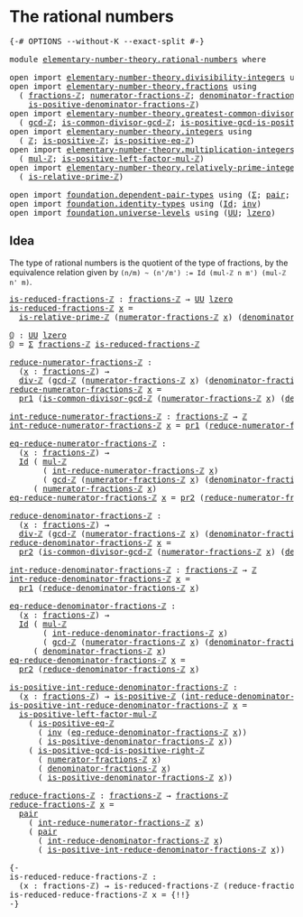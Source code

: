 # The rational numbers

<pre class="Agda"><a id="33" class="Symbol">{-#</a> <a id="37" class="Keyword">OPTIONS</a> <a id="45" class="Pragma">--without-K</a> <a id="57" class="Pragma">--exact-split</a> <a id="71" class="Symbol">#-}</a>

<a id="76" class="Keyword">module</a> <a id="83" href="elementary-number-theory.rational-numbers.html" class="Module">elementary-number-theory.rational-numbers</a> <a id="125" class="Keyword">where</a>

<a id="132" class="Keyword">open</a> <a id="137" class="Keyword">import</a> <a id="144" href="elementary-number-theory.divisibility-integers.html" class="Module">elementary-number-theory.divisibility-integers</a> <a id="191" class="Keyword">using</a> <a id="197" class="Symbol">(</a><a id="198" href="elementary-number-theory.divisibility-integers.html#2180" class="Function">div-ℤ</a><a id="203" class="Symbol">)</a>
<a id="205" class="Keyword">open</a> <a id="210" class="Keyword">import</a> <a id="217" href="elementary-number-theory.fractions.html" class="Module">elementary-number-theory.fractions</a> <a id="252" class="Keyword">using</a>
  <a id="260" class="Symbol">(</a> <a id="262" href="elementary-number-theory.fractions.html#1041" class="Function">fractions-ℤ</a><a id="273" class="Symbol">;</a> <a id="275" href="elementary-number-theory.fractions.html#1094" class="Function">numerator-fractions-ℤ</a><a id="296" class="Symbol">;</a> <a id="298" href="elementary-number-theory.fractions.html#1271" class="Function">denominator-fractions-ℤ</a><a id="321" class="Symbol">;</a>
    <a id="327" href="elementary-number-theory.fractions.html#1383" class="Function">is-positive-denominator-fractions-ℤ</a><a id="362" class="Symbol">)</a>
<a id="364" class="Keyword">open</a> <a id="369" class="Keyword">import</a> <a id="376" href="elementary-number-theory.greatest-common-divisor-integers.html" class="Module">elementary-number-theory.greatest-common-divisor-integers</a> <a id="434" class="Keyword">using</a>
  <a id="442" class="Symbol">(</a> <a id="444" href="elementary-number-theory.greatest-common-divisor-integers.html#4655" class="Function">gcd-ℤ</a><a id="449" class="Symbol">;</a> <a id="451" href="elementary-number-theory.greatest-common-divisor-integers.html#6036" class="Function">is-common-divisor-gcd-ℤ</a><a id="474" class="Symbol">;</a> <a id="476" href="elementary-number-theory.greatest-common-divisor-integers.html#6798" class="Function">is-positive-gcd-is-positive-right-ℤ</a><a id="511" class="Symbol">)</a>
<a id="513" class="Keyword">open</a> <a id="518" class="Keyword">import</a> <a id="525" href="elementary-number-theory.integers.html" class="Module">elementary-number-theory.integers</a> <a id="559" class="Keyword">using</a>
  <a id="567" class="Symbol">(</a> <a id="569" href="elementary-number-theory.integers.html#1867" class="Function">ℤ</a><a id="570" class="Symbol">;</a> <a id="572" href="elementary-number-theory.integers.html#7400" class="Function">is-positive-ℤ</a><a id="585" class="Symbol">;</a> <a id="587" href="elementary-number-theory.integers.html#7828" class="Function">is-positive-eq-ℤ</a><a id="603" class="Symbol">)</a>
<a id="605" class="Keyword">open</a> <a id="610" class="Keyword">import</a> <a id="617" href="elementary-number-theory.multiplication-integers.html" class="Module">elementary-number-theory.multiplication-integers</a> <a id="666" class="Keyword">using</a>
  <a id="674" class="Symbol">(</a> <a id="676" href="elementary-number-theory.multiplication-integers.html#2216" class="Function">mul-ℤ</a><a id="681" class="Symbol">;</a> <a id="683" href="elementary-number-theory.multiplication-integers.html#19019" class="Function">is-positive-left-factor-mul-ℤ</a><a id="712" class="Symbol">)</a>
<a id="714" class="Keyword">open</a> <a id="719" class="Keyword">import</a> <a id="726" href="elementary-number-theory.relatively-prime-integers.html" class="Module">elementary-number-theory.relatively-prime-integers</a> <a id="777" class="Keyword">using</a>
  <a id="785" class="Symbol">(</a> <a id="787" href="elementary-number-theory.relatively-prime-integers.html#479" class="Function">is-relative-prime-ℤ</a><a id="806" class="Symbol">)</a>

<a id="809" class="Keyword">open</a> <a id="814" class="Keyword">import</a> <a id="821" href="foundation.dependent-pair-types.html" class="Module">foundation.dependent-pair-types</a> <a id="853" class="Keyword">using</a> <a id="859" class="Symbol">(</a><a id="860" href="foundation-core.dependent-pair-types.html#502" class="Record">Σ</a><a id="861" class="Symbol">;</a> <a id="863" href="foundation-core.dependent-pair-types.html#575" class="InductiveConstructor">pair</a><a id="867" class="Symbol">;</a> <a id="869" href="foundation-core.dependent-pair-types.html#592" class="Field">pr1</a><a id="872" class="Symbol">;</a> <a id="874" href="foundation-core.dependent-pair-types.html#604" class="Field">pr2</a><a id="877" class="Symbol">)</a>
<a id="879" class="Keyword">open</a> <a id="884" class="Keyword">import</a> <a id="891" href="foundation.identity-types.html" class="Module">foundation.identity-types</a> <a id="917" class="Keyword">using</a> <a id="923" class="Symbol">(</a><a id="924" href="foundation-core.identity-types.html#1754" class="Datatype">Id</a><a id="926" class="Symbol">;</a> <a id="928" href="foundation-core.identity-types.html#2716" class="Function">inv</a><a id="931" class="Symbol">)</a>
<a id="933" class="Keyword">open</a> <a id="938" class="Keyword">import</a> <a id="945" href="foundation.universe-levels.html" class="Module">foundation.universe-levels</a> <a id="972" class="Keyword">using</a> <a id="978" class="Symbol">(</a><a id="979" href="foundation-core.universe-levels.html#222" class="Primitive">UU</a><a id="981" class="Symbol">;</a> <a id="983" href="Agda.Primitive.html#764" class="Primitive">lzero</a><a id="988" class="Symbol">)</a>
</pre>
## Idea

The type of rational numbers is the quotient of the type of fractions, by the equivalence relation given by `(n/m) ~ (n'/m') := Id (mul-ℤ n m') (mul-ℤ n' m)`.

<pre class="Agda"><a id="is-reduced-fractions-ℤ"></a><a id="1172" href="elementary-number-theory.rational-numbers.html#1172" class="Function">is-reduced-fractions-ℤ</a> <a id="1195" class="Symbol">:</a> <a id="1197" href="elementary-number-theory.fractions.html#1041" class="Function">fractions-ℤ</a> <a id="1209" class="Symbol">→</a> <a id="1211" href="foundation-core.universe-levels.html#222" class="Primitive">UU</a> <a id="1214" href="Agda.Primitive.html#764" class="Primitive">lzero</a>
<a id="1220" href="elementary-number-theory.rational-numbers.html#1172" class="Function">is-reduced-fractions-ℤ</a> <a id="1243" href="elementary-number-theory.rational-numbers.html#1243" class="Bound">x</a> <a id="1245" class="Symbol">=</a>
  <a id="1249" href="elementary-number-theory.relatively-prime-integers.html#479" class="Function">is-relative-prime-ℤ</a> <a id="1269" class="Symbol">(</a><a id="1270" href="elementary-number-theory.fractions.html#1094" class="Function">numerator-fractions-ℤ</a> <a id="1292" href="elementary-number-theory.rational-numbers.html#1243" class="Bound">x</a><a id="1293" class="Symbol">)</a> <a id="1295" class="Symbol">(</a><a id="1296" href="elementary-number-theory.fractions.html#1271" class="Function">denominator-fractions-ℤ</a> <a id="1320" href="elementary-number-theory.rational-numbers.html#1243" class="Bound">x</a><a id="1321" class="Symbol">)</a>

<a id="ℚ"></a><a id="1324" href="elementary-number-theory.rational-numbers.html#1324" class="Function">ℚ</a> <a id="1326" class="Symbol">:</a> <a id="1328" href="foundation-core.universe-levels.html#222" class="Primitive">UU</a> <a id="1331" href="Agda.Primitive.html#764" class="Primitive">lzero</a>
<a id="1337" href="elementary-number-theory.rational-numbers.html#1324" class="Function">ℚ</a> <a id="1339" class="Symbol">=</a> <a id="1341" href="foundation-core.dependent-pair-types.html#502" class="Record">Σ</a> <a id="1343" href="elementary-number-theory.fractions.html#1041" class="Function">fractions-ℤ</a> <a id="1355" href="elementary-number-theory.rational-numbers.html#1172" class="Function">is-reduced-fractions-ℤ</a>

<a id="reduce-numerator-fractions-ℤ"></a><a id="1379" href="elementary-number-theory.rational-numbers.html#1379" class="Function">reduce-numerator-fractions-ℤ</a> <a id="1408" class="Symbol">:</a>
  <a id="1412" class="Symbol">(</a><a id="1413" href="elementary-number-theory.rational-numbers.html#1413" class="Bound">x</a> <a id="1415" class="Symbol">:</a> <a id="1417" href="elementary-number-theory.fractions.html#1041" class="Function">fractions-ℤ</a><a id="1428" class="Symbol">)</a> <a id="1430" class="Symbol">→</a>
  <a id="1434" href="elementary-number-theory.divisibility-integers.html#2180" class="Function">div-ℤ</a> <a id="1440" class="Symbol">(</a><a id="1441" href="elementary-number-theory.greatest-common-divisor-integers.html#4655" class="Function">gcd-ℤ</a> <a id="1447" class="Symbol">(</a><a id="1448" href="elementary-number-theory.fractions.html#1094" class="Function">numerator-fractions-ℤ</a> <a id="1470" href="elementary-number-theory.rational-numbers.html#1413" class="Bound">x</a><a id="1471" class="Symbol">)</a> <a id="1473" class="Symbol">(</a><a id="1474" href="elementary-number-theory.fractions.html#1271" class="Function">denominator-fractions-ℤ</a> <a id="1498" href="elementary-number-theory.rational-numbers.html#1413" class="Bound">x</a><a id="1499" class="Symbol">))</a> <a id="1502" class="Symbol">(</a><a id="1503" href="elementary-number-theory.fractions.html#1094" class="Function">numerator-fractions-ℤ</a> <a id="1525" href="elementary-number-theory.rational-numbers.html#1413" class="Bound">x</a><a id="1526" class="Symbol">)</a>
<a id="1528" href="elementary-number-theory.rational-numbers.html#1379" class="Function">reduce-numerator-fractions-ℤ</a> <a id="1557" href="elementary-number-theory.rational-numbers.html#1557" class="Bound">x</a> <a id="1559" class="Symbol">=</a>
  <a id="1563" href="foundation-core.dependent-pair-types.html#592" class="Field">pr1</a> <a id="1567" class="Symbol">(</a><a id="1568" href="elementary-number-theory.greatest-common-divisor-integers.html#6036" class="Function">is-common-divisor-gcd-ℤ</a> <a id="1592" class="Symbol">(</a><a id="1593" href="elementary-number-theory.fractions.html#1094" class="Function">numerator-fractions-ℤ</a> <a id="1615" href="elementary-number-theory.rational-numbers.html#1557" class="Bound">x</a><a id="1616" class="Symbol">)</a> <a id="1618" class="Symbol">(</a><a id="1619" href="elementary-number-theory.fractions.html#1271" class="Function">denominator-fractions-ℤ</a> <a id="1643" href="elementary-number-theory.rational-numbers.html#1557" class="Bound">x</a><a id="1644" class="Symbol">))</a>

<a id="int-reduce-numerator-fractions-ℤ"></a><a id="1648" href="elementary-number-theory.rational-numbers.html#1648" class="Function">int-reduce-numerator-fractions-ℤ</a> <a id="1681" class="Symbol">:</a> <a id="1683" href="elementary-number-theory.fractions.html#1041" class="Function">fractions-ℤ</a> <a id="1695" class="Symbol">→</a> <a id="1697" href="elementary-number-theory.integers.html#1867" class="Function">ℤ</a>
<a id="1699" href="elementary-number-theory.rational-numbers.html#1648" class="Function">int-reduce-numerator-fractions-ℤ</a> <a id="1732" href="elementary-number-theory.rational-numbers.html#1732" class="Bound">x</a> <a id="1734" class="Symbol">=</a> <a id="1736" href="foundation-core.dependent-pair-types.html#592" class="Field">pr1</a> <a id="1740" class="Symbol">(</a><a id="1741" href="elementary-number-theory.rational-numbers.html#1379" class="Function">reduce-numerator-fractions-ℤ</a> <a id="1770" href="elementary-number-theory.rational-numbers.html#1732" class="Bound">x</a><a id="1771" class="Symbol">)</a>

<a id="eq-reduce-numerator-fractions-ℤ"></a><a id="1774" href="elementary-number-theory.rational-numbers.html#1774" class="Function">eq-reduce-numerator-fractions-ℤ</a> <a id="1806" class="Symbol">:</a>
  <a id="1810" class="Symbol">(</a><a id="1811" href="elementary-number-theory.rational-numbers.html#1811" class="Bound">x</a> <a id="1813" class="Symbol">:</a> <a id="1815" href="elementary-number-theory.fractions.html#1041" class="Function">fractions-ℤ</a><a id="1826" class="Symbol">)</a> <a id="1828" class="Symbol">→</a>
  <a id="1832" href="foundation-core.identity-types.html#1754" class="Datatype">Id</a> <a id="1835" class="Symbol">(</a> <a id="1837" href="elementary-number-theory.multiplication-integers.html#2216" class="Function">mul-ℤ</a>
       <a id="1850" class="Symbol">(</a> <a id="1852" href="elementary-number-theory.rational-numbers.html#1648" class="Function">int-reduce-numerator-fractions-ℤ</a> <a id="1885" href="elementary-number-theory.rational-numbers.html#1811" class="Bound">x</a><a id="1886" class="Symbol">)</a>
       <a id="1895" class="Symbol">(</a> <a id="1897" href="elementary-number-theory.greatest-common-divisor-integers.html#4655" class="Function">gcd-ℤ</a> <a id="1903" class="Symbol">(</a><a id="1904" href="elementary-number-theory.fractions.html#1094" class="Function">numerator-fractions-ℤ</a> <a id="1926" href="elementary-number-theory.rational-numbers.html#1811" class="Bound">x</a><a id="1927" class="Symbol">)</a> <a id="1929" class="Symbol">(</a><a id="1930" href="elementary-number-theory.fractions.html#1271" class="Function">denominator-fractions-ℤ</a> <a id="1954" href="elementary-number-theory.rational-numbers.html#1811" class="Bound">x</a><a id="1955" class="Symbol">)))</a>
     <a id="1964" class="Symbol">(</a> <a id="1966" href="elementary-number-theory.fractions.html#1094" class="Function">numerator-fractions-ℤ</a> <a id="1988" href="elementary-number-theory.rational-numbers.html#1811" class="Bound">x</a><a id="1989" class="Symbol">)</a>
<a id="1991" href="elementary-number-theory.rational-numbers.html#1774" class="Function">eq-reduce-numerator-fractions-ℤ</a> <a id="2023" href="elementary-number-theory.rational-numbers.html#2023" class="Bound">x</a> <a id="2025" class="Symbol">=</a> <a id="2027" href="foundation-core.dependent-pair-types.html#604" class="Field">pr2</a> <a id="2031" class="Symbol">(</a><a id="2032" href="elementary-number-theory.rational-numbers.html#1379" class="Function">reduce-numerator-fractions-ℤ</a> <a id="2061" href="elementary-number-theory.rational-numbers.html#2023" class="Bound">x</a><a id="2062" class="Symbol">)</a>

<a id="reduce-denominator-fractions-ℤ"></a><a id="2065" href="elementary-number-theory.rational-numbers.html#2065" class="Function">reduce-denominator-fractions-ℤ</a> <a id="2096" class="Symbol">:</a>
  <a id="2100" class="Symbol">(</a><a id="2101" href="elementary-number-theory.rational-numbers.html#2101" class="Bound">x</a> <a id="2103" class="Symbol">:</a> <a id="2105" href="elementary-number-theory.fractions.html#1041" class="Function">fractions-ℤ</a><a id="2116" class="Symbol">)</a> <a id="2118" class="Symbol">→</a>
  <a id="2122" href="elementary-number-theory.divisibility-integers.html#2180" class="Function">div-ℤ</a> <a id="2128" class="Symbol">(</a><a id="2129" href="elementary-number-theory.greatest-common-divisor-integers.html#4655" class="Function">gcd-ℤ</a> <a id="2135" class="Symbol">(</a><a id="2136" href="elementary-number-theory.fractions.html#1094" class="Function">numerator-fractions-ℤ</a> <a id="2158" href="elementary-number-theory.rational-numbers.html#2101" class="Bound">x</a><a id="2159" class="Symbol">)</a> <a id="2161" class="Symbol">(</a><a id="2162" href="elementary-number-theory.fractions.html#1271" class="Function">denominator-fractions-ℤ</a> <a id="2186" href="elementary-number-theory.rational-numbers.html#2101" class="Bound">x</a><a id="2187" class="Symbol">))</a> <a id="2190" class="Symbol">(</a><a id="2191" href="elementary-number-theory.fractions.html#1271" class="Function">denominator-fractions-ℤ</a> <a id="2215" href="elementary-number-theory.rational-numbers.html#2101" class="Bound">x</a><a id="2216" class="Symbol">)</a>
<a id="2218" href="elementary-number-theory.rational-numbers.html#2065" class="Function">reduce-denominator-fractions-ℤ</a> <a id="2249" href="elementary-number-theory.rational-numbers.html#2249" class="Bound">x</a> <a id="2251" class="Symbol">=</a>
  <a id="2255" href="foundation-core.dependent-pair-types.html#604" class="Field">pr2</a> <a id="2259" class="Symbol">(</a><a id="2260" href="elementary-number-theory.greatest-common-divisor-integers.html#6036" class="Function">is-common-divisor-gcd-ℤ</a> <a id="2284" class="Symbol">(</a><a id="2285" href="elementary-number-theory.fractions.html#1094" class="Function">numerator-fractions-ℤ</a> <a id="2307" href="elementary-number-theory.rational-numbers.html#2249" class="Bound">x</a><a id="2308" class="Symbol">)</a> <a id="2310" class="Symbol">(</a><a id="2311" href="elementary-number-theory.fractions.html#1271" class="Function">denominator-fractions-ℤ</a> <a id="2335" href="elementary-number-theory.rational-numbers.html#2249" class="Bound">x</a><a id="2336" class="Symbol">))</a>

<a id="int-reduce-denominator-fractions-ℤ"></a><a id="2340" href="elementary-number-theory.rational-numbers.html#2340" class="Function">int-reduce-denominator-fractions-ℤ</a> <a id="2375" class="Symbol">:</a> <a id="2377" href="elementary-number-theory.fractions.html#1041" class="Function">fractions-ℤ</a> <a id="2389" class="Symbol">→</a> <a id="2391" href="elementary-number-theory.integers.html#1867" class="Function">ℤ</a>
<a id="2393" href="elementary-number-theory.rational-numbers.html#2340" class="Function">int-reduce-denominator-fractions-ℤ</a> <a id="2428" href="elementary-number-theory.rational-numbers.html#2428" class="Bound">x</a> <a id="2430" class="Symbol">=</a>
  <a id="2434" href="foundation-core.dependent-pair-types.html#592" class="Field">pr1</a> <a id="2438" class="Symbol">(</a><a id="2439" href="elementary-number-theory.rational-numbers.html#2065" class="Function">reduce-denominator-fractions-ℤ</a> <a id="2470" href="elementary-number-theory.rational-numbers.html#2428" class="Bound">x</a><a id="2471" class="Symbol">)</a>

<a id="eq-reduce-denominator-fractions-ℤ"></a><a id="2474" href="elementary-number-theory.rational-numbers.html#2474" class="Function">eq-reduce-denominator-fractions-ℤ</a> <a id="2508" class="Symbol">:</a>
  <a id="2512" class="Symbol">(</a><a id="2513" href="elementary-number-theory.rational-numbers.html#2513" class="Bound">x</a> <a id="2515" class="Symbol">:</a> <a id="2517" href="elementary-number-theory.fractions.html#1041" class="Function">fractions-ℤ</a><a id="2528" class="Symbol">)</a> <a id="2530" class="Symbol">→</a>
  <a id="2534" href="foundation-core.identity-types.html#1754" class="Datatype">Id</a> <a id="2537" class="Symbol">(</a> <a id="2539" href="elementary-number-theory.multiplication-integers.html#2216" class="Function">mul-ℤ</a>
       <a id="2552" class="Symbol">(</a> <a id="2554" href="elementary-number-theory.rational-numbers.html#2340" class="Function">int-reduce-denominator-fractions-ℤ</a> <a id="2589" href="elementary-number-theory.rational-numbers.html#2513" class="Bound">x</a><a id="2590" class="Symbol">)</a>
       <a id="2599" class="Symbol">(</a> <a id="2601" href="elementary-number-theory.greatest-common-divisor-integers.html#4655" class="Function">gcd-ℤ</a> <a id="2607" class="Symbol">(</a><a id="2608" href="elementary-number-theory.fractions.html#1094" class="Function">numerator-fractions-ℤ</a> <a id="2630" href="elementary-number-theory.rational-numbers.html#2513" class="Bound">x</a><a id="2631" class="Symbol">)</a> <a id="2633" class="Symbol">(</a><a id="2634" href="elementary-number-theory.fractions.html#1271" class="Function">denominator-fractions-ℤ</a> <a id="2658" href="elementary-number-theory.rational-numbers.html#2513" class="Bound">x</a><a id="2659" class="Symbol">)))</a>
     <a id="2668" class="Symbol">(</a> <a id="2670" href="elementary-number-theory.fractions.html#1271" class="Function">denominator-fractions-ℤ</a> <a id="2694" href="elementary-number-theory.rational-numbers.html#2513" class="Bound">x</a><a id="2695" class="Symbol">)</a>
<a id="2697" href="elementary-number-theory.rational-numbers.html#2474" class="Function">eq-reduce-denominator-fractions-ℤ</a> <a id="2731" href="elementary-number-theory.rational-numbers.html#2731" class="Bound">x</a> <a id="2733" class="Symbol">=</a>
  <a id="2737" href="foundation-core.dependent-pair-types.html#604" class="Field">pr2</a> <a id="2741" class="Symbol">(</a><a id="2742" href="elementary-number-theory.rational-numbers.html#2065" class="Function">reduce-denominator-fractions-ℤ</a> <a id="2773" href="elementary-number-theory.rational-numbers.html#2731" class="Bound">x</a><a id="2774" class="Symbol">)</a>

<a id="is-positive-int-reduce-denominator-fractions-ℤ"></a><a id="2777" href="elementary-number-theory.rational-numbers.html#2777" class="Function">is-positive-int-reduce-denominator-fractions-ℤ</a> <a id="2824" class="Symbol">:</a>
  <a id="2828" class="Symbol">(</a><a id="2829" href="elementary-number-theory.rational-numbers.html#2829" class="Bound">x</a> <a id="2831" class="Symbol">:</a> <a id="2833" href="elementary-number-theory.fractions.html#1041" class="Function">fractions-ℤ</a><a id="2844" class="Symbol">)</a> <a id="2846" class="Symbol">→</a> <a id="2848" href="elementary-number-theory.integers.html#7400" class="Function">is-positive-ℤ</a> <a id="2862" class="Symbol">(</a><a id="2863" href="elementary-number-theory.rational-numbers.html#2340" class="Function">int-reduce-denominator-fractions-ℤ</a> <a id="2898" href="elementary-number-theory.rational-numbers.html#2829" class="Bound">x</a><a id="2899" class="Symbol">)</a>
<a id="2901" href="elementary-number-theory.rational-numbers.html#2777" class="Function">is-positive-int-reduce-denominator-fractions-ℤ</a> <a id="2948" href="elementary-number-theory.rational-numbers.html#2948" class="Bound">x</a> <a id="2950" class="Symbol">=</a>
  <a id="2954" href="elementary-number-theory.multiplication-integers.html#19019" class="Function">is-positive-left-factor-mul-ℤ</a>
    <a id="2988" class="Symbol">(</a> <a id="2990" href="elementary-number-theory.integers.html#7828" class="Function">is-positive-eq-ℤ</a>
      <a id="3013" class="Symbol">(</a> <a id="3015" href="foundation-core.identity-types.html#2716" class="Function">inv</a> <a id="3019" class="Symbol">(</a><a id="3020" href="elementary-number-theory.rational-numbers.html#2474" class="Function">eq-reduce-denominator-fractions-ℤ</a> <a id="3054" href="elementary-number-theory.rational-numbers.html#2948" class="Bound">x</a><a id="3055" class="Symbol">))</a>
      <a id="3064" class="Symbol">(</a> <a id="3066" href="elementary-number-theory.fractions.html#1383" class="Function">is-positive-denominator-fractions-ℤ</a> <a id="3102" href="elementary-number-theory.rational-numbers.html#2948" class="Bound">x</a><a id="3103" class="Symbol">))</a>
    <a id="3110" class="Symbol">(</a> <a id="3112" href="elementary-number-theory.greatest-common-divisor-integers.html#6798" class="Function">is-positive-gcd-is-positive-right-ℤ</a>
      <a id="3154" class="Symbol">(</a> <a id="3156" href="elementary-number-theory.fractions.html#1094" class="Function">numerator-fractions-ℤ</a> <a id="3178" href="elementary-number-theory.rational-numbers.html#2948" class="Bound">x</a><a id="3179" class="Symbol">)</a>
      <a id="3187" class="Symbol">(</a> <a id="3189" href="elementary-number-theory.fractions.html#1271" class="Function">denominator-fractions-ℤ</a> <a id="3213" href="elementary-number-theory.rational-numbers.html#2948" class="Bound">x</a><a id="3214" class="Symbol">)</a>
      <a id="3222" class="Symbol">(</a> <a id="3224" href="elementary-number-theory.fractions.html#1383" class="Function">is-positive-denominator-fractions-ℤ</a> <a id="3260" href="elementary-number-theory.rational-numbers.html#2948" class="Bound">x</a><a id="3261" class="Symbol">))</a>

<a id="reduce-fractions-ℤ"></a><a id="3265" href="elementary-number-theory.rational-numbers.html#3265" class="Function">reduce-fractions-ℤ</a> <a id="3284" class="Symbol">:</a> <a id="3286" href="elementary-number-theory.fractions.html#1041" class="Function">fractions-ℤ</a> <a id="3298" class="Symbol">→</a> <a id="3300" href="elementary-number-theory.fractions.html#1041" class="Function">fractions-ℤ</a>
<a id="3312" href="elementary-number-theory.rational-numbers.html#3265" class="Function">reduce-fractions-ℤ</a> <a id="3331" href="elementary-number-theory.rational-numbers.html#3331" class="Bound">x</a> <a id="3333" class="Symbol">=</a>
  <a id="3337" href="foundation-core.dependent-pair-types.html#575" class="InductiveConstructor">pair</a>
    <a id="3346" class="Symbol">(</a> <a id="3348" href="elementary-number-theory.rational-numbers.html#1648" class="Function">int-reduce-numerator-fractions-ℤ</a> <a id="3381" href="elementary-number-theory.rational-numbers.html#3331" class="Bound">x</a><a id="3382" class="Symbol">)</a>
    <a id="3388" class="Symbol">(</a> <a id="3390" href="foundation-core.dependent-pair-types.html#575" class="InductiveConstructor">pair</a>
      <a id="3401" class="Symbol">(</a> <a id="3403" href="elementary-number-theory.rational-numbers.html#2340" class="Function">int-reduce-denominator-fractions-ℤ</a> <a id="3438" href="elementary-number-theory.rational-numbers.html#3331" class="Bound">x</a><a id="3439" class="Symbol">)</a>
      <a id="3447" class="Symbol">(</a> <a id="3449" href="elementary-number-theory.rational-numbers.html#2777" class="Function">is-positive-int-reduce-denominator-fractions-ℤ</a> <a id="3496" href="elementary-number-theory.rational-numbers.html#3331" class="Bound">x</a><a id="3497" class="Symbol">))</a>

<a id="3501" class="Comment">{-
is-reduced-reduce-fractions-ℤ :
  (x : fractions-ℤ) → is-reduced-fractions-ℤ (reduce-fractions-ℤ x)
is-reduced-reduce-fractions-ℤ x = {!!}
-}</a>
</pre>